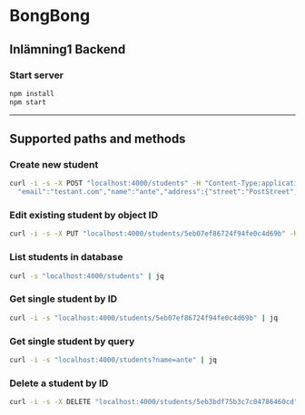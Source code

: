 # BongBong
Inlämning1 Backend
---
### Start server 
```sh
npm install
npm start
```
---
## Supported paths and methods

### Create new student
```sh
curl -i -s -X POST "localhost:4000/students" -H "Content-Type:application/json" -d '{
  "email":"testant.com","name":"ante","address":{"street":"PostStreet","zipcode":"123","city":"ort2"}}'
```

### Edit existing student by object ID
```sh
curl -i -s -X PUT "localhost:4000/students/5eb07ef86724f94fe0c4d69b" -H "Content-Type:application/json" -d '{"email":"newEmail@ant.com","name":"updatedName","address":{"street":"newStreet","zipcode":"131","city":"newCity"}}'
```

### List students in database
```sh
curl -s "localhost:4000/students" | jq
```

### Get single student by ID
```sh
curl -i -s "localhost:4000/students/5eb07ef86724f94fe0c4d69b" | jq
```

### Get single student by query
```sh
curl -i -s "localhost:4000/students?name=ante" | jq
```

### Delete a student by ID
```sh
curl -i -s -X DELETE "localhost:4000/students/5eb3bdf75b3c7c04786460cd"
```